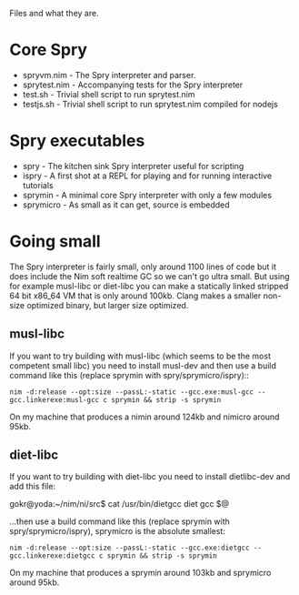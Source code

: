 Files and what they are.

# Core Spry

* spryvm.nim    - The Spry interpreter and parser.
* sprytest.nim  - Accompanying tests for the Spry interpreter
* test.sh       - Trivial shell script to run sprytest.nim
* testjs.sh     - Trivial shell script to run sprytest.nim compiled for nodejs

# Spry executables

* spry      - The kitchen sink Spry interpreter useful for scripting
* ispry     - A first shot at a REPL for playing and for running interactive tutorials
* sprymin   - A minimal core Spry interpreter with only a few modules 
* sprymicro - As small as it can get, source is embedded

# Going small
The Spry interpreter is fairly small, only around 1100 lines of code but it does include the Nim soft realtime GC so we can't
go ultra small. But using for example musl-libc or diet-libc you can make a statically linked stripped 64 bit x86_64 VM
that is only around 100kb. Clang makes a smaller non-size optimized binary, but larger size optimized.

## musl-libc
If you want to try building with musl-libc (which seems to be the most competent small libc) you need to install
musl-dev and then use a build command like this (replace sprymin with spry/sprymicro/ispry)::

```
nim -d:release --opt:size --passL:-static --gcc.exe:musl-gcc --gcc.linkerexe:musl-gcc c sprymin && strip -s sprymin
```
On my machine that produces a nimin around 124kb and nimicro around 95kb.

## diet-libc
If you want to try building with diet-libc you need to install dietlibc-dev and add this file:

gokr@yoda:~/nim/ni/src$ cat /usr/bin/dietgcc 
diet gcc $@

...then use a build command like this (replace sprymin with spry/sprymicro/ispry), sprymicro is the absolute smallest:

```
nim -d:release --opt:size --passL:-static --gcc.exe:dietgcc --gcc.linkerexe:dietgcc c sprymin && strip -s sprymin
```
On my machine that produces a sprymin around 103kb and sprymicro around 95kb.
